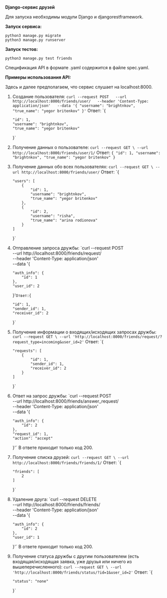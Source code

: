 **Django-сервис друзей**

Для запуска необходимы модули Django и djangorestframework.

**Запуск сервиса:**

```
python3 manage.py migrate
python3 manage.py runserver
```

**Запуск тестов:**

```
python3 manage.py test friends
```

Спецификация API в формате .yaml содержится в файле spec.yaml.

**Примеры использования API:**

Здесь и далее предполагаем, что сервис слушает на localhost:8000.

1) Создание пользователя:
   `curl --request POST  
   --url http://localhost:8000/friends/user/  
   --header 'Content-Type: application/json'  
   --data '{
    "username": "brightnkov",
    "true_name": "yegor britenkov"
   }'`
   Ответ:
   `{
   
       "id": 1,
       "username": "brightnkov",
       "true_name": "yegor britenkov"
   
   }`

2) Получение данных о пользователе:
   `curl --request GET \
     --url http://localhost:8000/friends/user/1/`
   Ответ:
   `{
    "id": 1,
    "username": "brightnkov",
    "true_name": "yegor britenkov"
   }`

3) Получение данных обо всех пользователях:
   `curl --request GET \
     --url http://localhost:8000/friends/user/`
   Ответ:
   `{
   
       "users": [
           {
               "id": 1,
               "username": "brightnkov",
               "true_name": "yegor britenkov"
           },
           {
               "id": 2,
               "username": "risha",
               "true_name": "arina rodionova"
           }
       ]
   
   }`

4) Отправление запроса дружбы:
   `curl --request POST \
     --url http://localhost:8000/friends/request/ \
     --header 'Content-Type: application/json' \
     --data '{
   
       "auth_info": {
           "id": 1
       },
       "user_id": 2
   
   }'`
   Ответ:
   `{
   
       "id": 1,
       "sender_id": 1,
       "receiver_id": 2
   
   }`

5) Получение информации о входящих/исходящих запросах дружбы:
   `curl --request GET \
     --url 'http://localhost:8000/friends/request/?request_type=incoming&user_id=2'`
   Ответ:
   `{
   
       "requests": [
           {
               "id": 1,
               "sender_id": 1,
               "receiver_id": 2
           }
       ]
   
   }`

6) Ответ на запрос дружбы:
   `curl --request POST \
     --url http://localhost:8000/friends/answer_request/ \
     --header 'Content-Type: application/json' \
     --data '{
   
       "auth_info": {
           "id": 2
       },
       "request_id": 1,
       "action": "accept"
   
   }'`
   В ответе приходит только код 200.

7) Получение списка друзей:
   `curl --request GET \
     --url http://localhost:8000/friends/friends/1/`
   Ответ:
   `{
   
       "friends": [
           2
       ]
   
   }`

8) Удаление друга:
   `curl --request DELETE \
     --url http://localhost:8000/friends/friends/ \
     --header 'Content-Type: application/json' \
     --data '{
   
       "auth_info": {
           "id": 2
       },
       "user_id": 1
   
   }'`
   В ответе приходит только код 200.

9) Получение статуса дружбы с другим пользователем (есть входящая/исходящая заявка, уже друзья или ничего из вышеперечисленного):
   `curl --request GET \
     --url 'http://localhost:8000/friends/status/?id=1&user_id=2'`
   Ответ:
   `{
   
       "status": "none"
   
   }`
